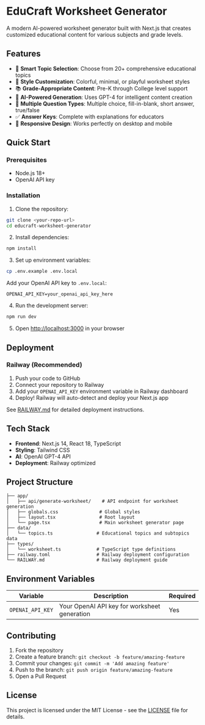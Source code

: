 # EduCraft Worksheet Generator

A modern AI-powered worksheet generator built with Next.js that creates customized educational content for various subjects and grade levels.

## Features

- 🎯 **Smart Topic Selection**: Choose from 20+ comprehensive educational topics
- 🎨 **Style Customization**: Colorful, minimal, or playful worksheet styles
- 📚 **Grade-Appropriate Content**: Pre-K through College level support
- 🤖 **AI-Powered Generation**: Uses GPT-4 for intelligent content creation
- 📄 **Multiple Question Types**: Multiple choice, fill-in-blank, short answer, true/false
- ✅ **Answer Keys**: Complete with explanations for educators
- 📱 **Responsive Design**: Works perfectly on desktop and mobile

## Quick Start

### Prerequisites
- Node.js 18+ 
- OpenAI API key

### Installation

1. Clone the repository:
```bash
git clone <your-repo-url>
cd educraft-worksheet-generator
```

2. Install dependencies:
```bash
npm install
```

3. Set up environment variables:
```bash
cp .env.example .env.local
```

Add your OpenAI API key to `.env.local`:
```
OPENAI_API_KEY=your_openai_api_key_here
```

4. Run the development server:
```bash
npm run dev
```

5. Open [http://localhost:3000](http://localhost:3000) in your browser

## Deployment

### Railway (Recommended)

1. Push your code to GitHub
2. Connect your repository to Railway
3. Add your `OPENAI_API_KEY` environment variable in Railway dashboard
4. Deploy! Railway will auto-detect and deploy your Next.js app

See [RAILWAY.md](RAILWAY.md) for detailed deployment instructions.

## Tech Stack

- **Frontend**: Next.js 14, React 18, TypeScript
- **Styling**: Tailwind CSS
- **AI**: OpenAI GPT-4 API
- **Deployment**: Railway optimized

## Project Structure

```
├── app/
│   ├── api/generate-worksheet/    # API endpoint for worksheet generation
│   ├── globals.css               # Global styles
│   ├── layout.tsx                # Root layout
│   └── page.tsx                  # Main worksheet generator page
├── data/
│   └── topics.ts                # Educational topics and subtopics data
├── types/
│   └── worksheet.ts             # TypeScript type definitions
├── railway.toml                 # Railway deployment configuration
└── RAILWAY.md                   # Railway deployment guide
```

## Environment Variables

| Variable | Description | Required |
|----------|-------------|----------|
| `OPENAI_API_KEY` | Your OpenAI API key for worksheet generation | Yes |

## Contributing

1. Fork the repository
2. Create a feature branch: `git checkout -b feature/amazing-feature`
3. Commit your changes: `git commit -m 'Add amazing feature'`
4. Push to the branch: `git push origin feature/amazing-feature`
5. Open a Pull Request

## License

This project is licensed under the MIT License - see the [LICENSE](LICENSE) file for details.
